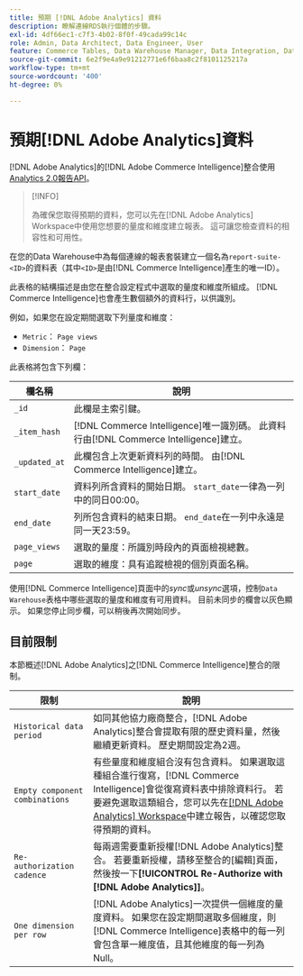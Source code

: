 ```yaml
---
title: 預期 [!DNL Adobe Analytics] 資料
description: 瞭解連線RDS執行個體的步驟。
exl-id: 4df66ec1-c7f3-4b02-8f0f-49cada99c14c
role: Admin, Data Architect, Data Engineer, User
feature: Commerce Tables, Data Warehouse Manager, Data Integration, Data Import/Export
source-git-commit: 6e2f9e4a9e91212771e6f6baa8c2f8101125217a
workflow-type: tm+mt
source-wordcount: '400'
ht-degree: 0%

---
```


# 預期[!DNL Adobe Analytics]資料

[!DNL Adobe Analytics]的[!DNL Adobe Commerce Intelligence]整合使用[Analytics 2.0報告API](https://developer.adobe.com/analytics-apis/docs/2.0/#!AdobeDocs/analytics-2.0-apis/master/README.md)。

>[!INFO]
>
>為確保您取得預期的資料，您可以先在[!DNL Adobe Analytics] Workspace中使用您想要的量度和維度建立報表。 這可讓您檢查資料的相容性和可用性。

在您的Data Warehouse中為每個連線的報表套裝建立一個名為`report-suite-<ID>`的資料表（其中`<ID>`是由[!DNL Commerce Intelligence]產生的唯一ID）。

此表格的結構描述是由您在整合設定程式中選取的量度和維度所組成。 [!DNL Commerce Intelligence]也會產生數個額外的資料行，以供識別。

例如，如果您在設定期間選取下列量度和維度：
- `Metric`： `Page views`
- `Dimension`： `Page`

此表格將包含下列欄：

| 欄名稱 | 說明 |
| --- | --- |
| `_id` | 此欄是主索引鍵。 |
| `_item_hash` | [!DNL Commerce Intelligence]唯一識別碼。 此資料行由[!DNL Commerce Intelligence]建立。 |
| `_updated_at` | 此欄包含上次更新資料列的時間。 由[!DNL Commerce Intelligence]建立。 |
| `start_date` | 資料列所含資料的開始日期。 `start_date`一律為一列中的同日00:00。 |
| `end_date` | 列所包含資料的結束日期。 `end_date`在一列中永遠是同一天23:59。 |
| `page_views` | 選取的量度：所識別時段內的頁面檢視總數。 |
| `page` | 選取的維度：具有追蹤檢視的個別頁面名稱。 |

使用[!DNL Commerce Intelligence]頁面中的&#x200B;*sync*&#x200B;或&#x200B;*unsync*&#x200B;選項，控制`Data Warehouse`表格中哪些選取的量度和維度有可用資料。 目前未同步的欄會以灰色顯示。 如果您停止同步欄，可以稍後再次開始同步。

## 目前限制

本節概述[!DNL Adobe Analytics]之[!DNL Commerce Intelligence]整合的限制。

| 限制 | 說明 |
| --- | --- |
| `Historical data period` | 如同其他協力廠商整合，[!DNL Adobe Analytics]整合會提取有限的歷史資料量，然後繼續更新資料。 歷史期間設定為2週。 |
| `Empty component combinations` | 有些量度和維度組合沒有包含資料。 如果選取這種組合進行復寫，[!DNL Commerce Intelligence]會從復寫資料表中排除資料行。 若要避免選取這類組合，您可以先在[[!DNL Adobe Analytics] Workspace](https://experienceleague.adobe.com/docs/analytics/analyze/analysis-workspace/home.html?lang=zh-Hant)中建立報告，以確認您取得預期的資料。 |
| `Re-authorization cadence` | 每兩週需要重新授權[!DNL Adobe Analytics]整合。 若要重新授權，請移至整合的[編輯]頁面，然後按一下&#x200B;**[!UICONTROL Re-Authorize with [!DNL Adobe Analytics]]**。 |
| `One dimension per row` | [!DNL Adobe Analytics]一次提供一個維度的量度資料。 如果您在設定期間選取多個維度，則[!DNL Commerce Intelligence]表格中的每一列會包含單一維度值，且其他維度的每一列為Null。 |
